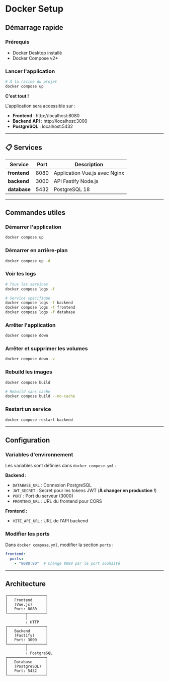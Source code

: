 # Docker Setup

## Démarrage rapide

### Prérequis
- Docker Desktop installé
- Docker Compose v2+

### Lancer l'application

```bash
# À la racine du projet
docker compose up
```

**C'est tout !** 

L'application sera accessible sur :
-  **Frontend** : http://localhost:8080
- **Backend API** : http://localhost:3000
- **PostgreSQL** : localhost:5432

---

## 📋 Services

| Service | Port | Description |
|---------|------|-------------|
| **frontend** | 8080 | Application Vue.js avec Nginx |
| **backend** | 3000 | API Fastify Node.js |
| **database** | 5432 | PostgreSQL 18 |

---

##  Commandes utiles

### Démarrer l'application
```bash
docker compose up
```

### Démarrer en arrière-plan
```bash
docker compose up -d
```

### Voir les logs
```bash
# Tous les services
docker compose logs -f

# Service spécifique
docker compose logs -f backend
docker compose logs -f frontend
docker compose logs -f database
```

### Arrêter l'application
```bash
docker compose down
```

### Arrêter et supprimer les volumes
```bash
docker compose down -v
```

### Rebuild les images
```bash
docker compose build

# Rebuild sans cache
docker compose build --no-cache
```

### Restart un service
```bash
docker compose restart backend
```

---

## Configuration

### Variables d'environnement

Les variables sont définies dans `docker compose.yml` :

**Backend :**
- `DATABASE_URL` : Connexion PostgreSQL
- `JWT_SECRET` : Secret pour les tokens JWT  (**À changer en production !**)
- `PORT` : Port du serveur (3000)
- `FRONTEND_URL` : URL du frontend pour CORS

**Frontend :**
- `VITE_API_URL` : URL de l'API backend

### Modifier les ports

Dans `docker compose.yml`, modifier la section `ports` :

```yaml
frontend:
  ports:
    - "8080:80"  # Change 8080 par le port souhaité
```

---

## Architecture

```
┌─────────────────┐
│   Frontend      │
│   (Vue.js)      │
│   Port: 8080    │
└────────┬────────┘
         │
         ↓ HTTP
┌─────────────────┐
│   Backend       │
│   (Fastify)     │
│   Port: 3000    │
└────────┬────────┘
         │
         ↓ PostgreSQL
┌─────────────────┐
│   Database      │
│   (PostgreSQL)  │
│   Port: 5432    │
└─────────────────┘
```
